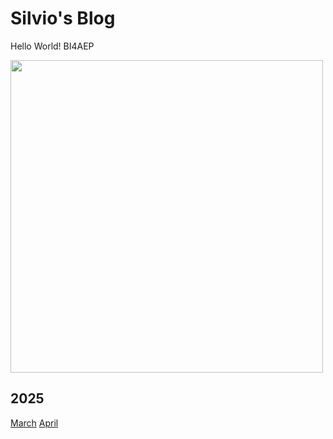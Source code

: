 # Silvio's Blog

Hello World! BI4AEP

<img src="https://silvio27.github.io/img/2025/20250309radio.webp" width="500">

## 2025
[March](./2025/2025-03.md)            [April](./2025/2025-04.md)
